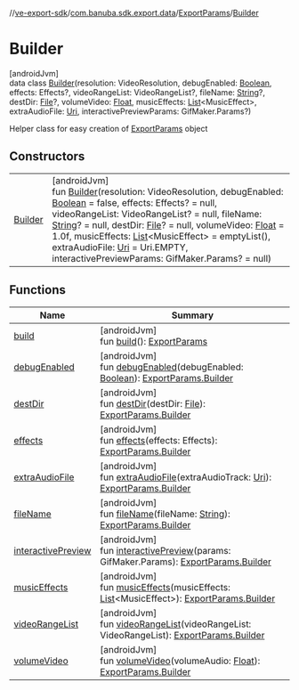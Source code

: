 //[ve-export-sdk](../../../../index.md)/[com.banuba.sdk.export.data](../../index.md)/[ExportParams](../index.md)/[Builder](index.md)

# Builder

[androidJvm]\
data class [Builder](index.md)(resolution: VideoResolution, debugEnabled: [Boolean](https://kotlinlang.org/api/latest/jvm/stdlib/kotlin/-boolean/index.html), effects: Effects?, videoRangeList: VideoRangeList?, fileName: [String](https://kotlinlang.org/api/latest/jvm/stdlib/kotlin/-string/index.html)?, destDir: [File](https://developer.android.com/reference/kotlin/java/io/File.html)?, volumeVideo: [Float](https://kotlinlang.org/api/latest/jvm/stdlib/kotlin/-float/index.html), musicEffects: [List](https://kotlinlang.org/api/latest/jvm/stdlib/kotlin.collections/-list/index.html)&lt;MusicEffect&gt;, extraAudioFile: [Uri](https://developer.android.com/reference/kotlin/android/net/Uri.html), interactivePreviewParams: GifMaker.Params?)

Helper class for easy creation of [ExportParams](../index.md) object

## Constructors

| | |
|---|---|
| [Builder](-builder.md) | [androidJvm]<br>fun [Builder](-builder.md)(resolution: VideoResolution, debugEnabled: [Boolean](https://kotlinlang.org/api/latest/jvm/stdlib/kotlin/-boolean/index.html) = false, effects: Effects? = null, videoRangeList: VideoRangeList? = null, fileName: [String](https://kotlinlang.org/api/latest/jvm/stdlib/kotlin/-string/index.html)? = null, destDir: [File](https://developer.android.com/reference/kotlin/java/io/File.html)? = null, volumeVideo: [Float](https://kotlinlang.org/api/latest/jvm/stdlib/kotlin/-float/index.html) = 1.0f, musicEffects: [List](https://kotlinlang.org/api/latest/jvm/stdlib/kotlin.collections/-list/index.html)&lt;MusicEffect&gt; = emptyList(), extraAudioFile: [Uri](https://developer.android.com/reference/kotlin/android/net/Uri.html) = Uri.EMPTY, interactivePreviewParams: GifMaker.Params? = null) |

## Functions

| Name | Summary |
|---|---|
| [build](build.md) | [androidJvm]<br>fun [build](build.md)(): [ExportParams](../index.md) |
| [debugEnabled](debug-enabled.md) | [androidJvm]<br>fun [debugEnabled](debug-enabled.md)(debugEnabled: [Boolean](https://kotlinlang.org/api/latest/jvm/stdlib/kotlin/-boolean/index.html)): [ExportParams.Builder](index.md) |
| [destDir](dest-dir.md) | [androidJvm]<br>fun [destDir](dest-dir.md)(destDir: [File](https://developer.android.com/reference/kotlin/java/io/File.html)): [ExportParams.Builder](index.md) |
| [effects](effects.md) | [androidJvm]<br>fun [effects](effects.md)(effects: Effects): [ExportParams.Builder](index.md) |
| [extraAudioFile](extra-audio-file.md) | [androidJvm]<br>fun [extraAudioFile](extra-audio-file.md)(extraAudioTrack: [Uri](https://developer.android.com/reference/kotlin/android/net/Uri.html)): [ExportParams.Builder](index.md) |
| [fileName](file-name.md) | [androidJvm]<br>fun [fileName](file-name.md)(fileName: [String](https://kotlinlang.org/api/latest/jvm/stdlib/kotlin/-string/index.html)): [ExportParams.Builder](index.md) |
| [interactivePreview](interactive-preview.md) | [androidJvm]<br>fun [interactivePreview](interactive-preview.md)(params: GifMaker.Params): [ExportParams.Builder](index.md) |
| [musicEffects](music-effects.md) | [androidJvm]<br>fun [musicEffects](music-effects.md)(musicEffects: [List](https://kotlinlang.org/api/latest/jvm/stdlib/kotlin.collections/-list/index.html)&lt;MusicEffect&gt;): [ExportParams.Builder](index.md) |
| [videoRangeList](video-range-list.md) | [androidJvm]<br>fun [videoRangeList](video-range-list.md)(videoRangeList: VideoRangeList): [ExportParams.Builder](index.md) |
| [volumeVideo](volume-video.md) | [androidJvm]<br>fun [volumeVideo](volume-video.md)(volumeAudio: [Float](https://kotlinlang.org/api/latest/jvm/stdlib/kotlin/-float/index.html)): [ExportParams.Builder](index.md) |
